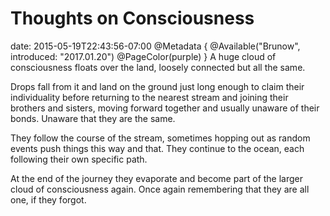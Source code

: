 # Thoughts on Consciousness
date: 2015-05-19T22:43:56-07:00
@Metadata {
  @Available("Brunow", introduced: "2017.01.20")
  @PageColor(purple)
}
A huge cloud of consciousness floats over the land, loosely connected but all the same.

Drops fall from it and land on the ground just long enough to claim their individuality before returning to the nearest stream and joining their brothers and sisters, moving forward together and usually unaware of their bonds. Unaware that they are the same.

They follow the course of the stream, sometimes hopping out as random events push things this way and that. They continue to the ocean, each following their own specific path.

At the end of the journey they evaporate and become part of the larger cloud of consciousness again. Once again remembering that they are all one, if they forgot.

